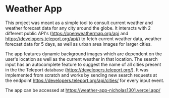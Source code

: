 # Weather App

This project was meant as a simple tool to consult current weather and weather forecast data for any city around the globe.
It interacts with 2 different public API's (https://openweathermap.org/api and https://developers.teleport.org/api/) to fetch current weather data, weather forecast data for 5 days, as well as urban area images for larger cities.

The app features dynamic background images which are dependent on the user's location as well as the current weather in that location.
The search input has an autocomplete feature to suggest the name of all cities present in the the Teleport database (https://developers.teleport.org/).
It was implemented from scratch and works by sending new search requests at the endpoint https://developers.teleport.org/api/cities/ for every input event.

The app can be accessed at
https://weather-app-nicholas1301.vercel.app/
